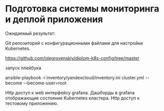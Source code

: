 # Подготовка cистемы мониторинга и деплой приложения

Ожидаемый результат:

Git репозиторий с конфигурационными файлами для настройки Kubernetes.

https://github.com/olegrovenskiy/diplom-k8s-config/tree/master

запуск плейбука

 ansible-playbook -i inventory/yandexcloud/inventory.ini cluster.yml --become --become-user=root


Http доступ к web интерфейсу grafana.
Дашборды в grafana отображающие состояние Kubernetes кластера.
Http доступ к тестовому приложению.

